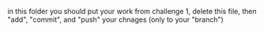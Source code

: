 in this folder you should put your work from challenge 1, delete this file, then "add", "commit", and "push" your chnages (only to your "branch")